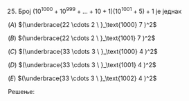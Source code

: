 25. Број $\bigl( 10^{1000} + 10^{999} + \dots + 10 + 1 \bigr)\bigl(10^{1001} + 5 \bigr) + 1$ је једнак

$\bigl(A\bigr)$ $(\underbrace{22 \cdots 2 \ }_\text{1000}  7 )^2$

$\bigl(B\bigr)$ $(\underbrace{22 \cdots 2 \ }_\text{1001} 7 )^2$

$\bigl(C\bigr)$ $(\underbrace{33 \cdots 3 \ }_\text{1000} 4 )^2$

$\bigl(D\bigr)$ $(\underbrace{33 \cdots 3 \ }_\text{1001} 4 )^2$

$\bigl(E\bigr)$ $(\underbrace{33 \cdots 3 \ }_\text{1002} 4 )^2$

Решење: